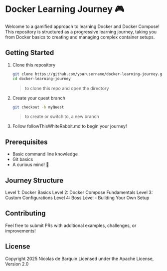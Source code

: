 # Docker Learning Journey 🎮

Welcome to a gamified approach to learning Docker and Docker Compose! This repository is structured as a progressive learning journey, taking you from Docker basics to creating and managing complex container setups.

## Getting Started

1. Clone this repository
   ```bash
   git clone https://github.com/yourusername/docker-learning-journey.git
   cd docker-learning-journey
   ```
   > to clone this repo and open the directory

2. Create your quest branch
    ```bash
    git checkout -b myQuest
    ```
    > to create or switch to, a new branch

3. Follow followThisWhiteRabbit.md to begin your journey!

## Prerequisites

- Basic command line knowledge
- Git basics
- A curious mind! 🧠

## Journey Structure

Level 1: Docker Basics
Level 2: Docker Compose Fundamentals
Level 3: Custom Configurations
Level 4: Boss Level - Building Your Own Setup

## Contributing
Feel free to submit PRs with additional examples, challenges, or improvements!
## License
 Copyright 2025 Nicolas de Barquin
 Licensed under the Apache License, Version 2.0